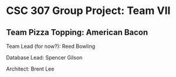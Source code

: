 # CSC 307 Group Project: Team VII
## Team Pizza Topping: American Bacon

Team Lead (for now?): Reed Bowling

Database Lead: Spencer Gilson

Architect: Brent Lee